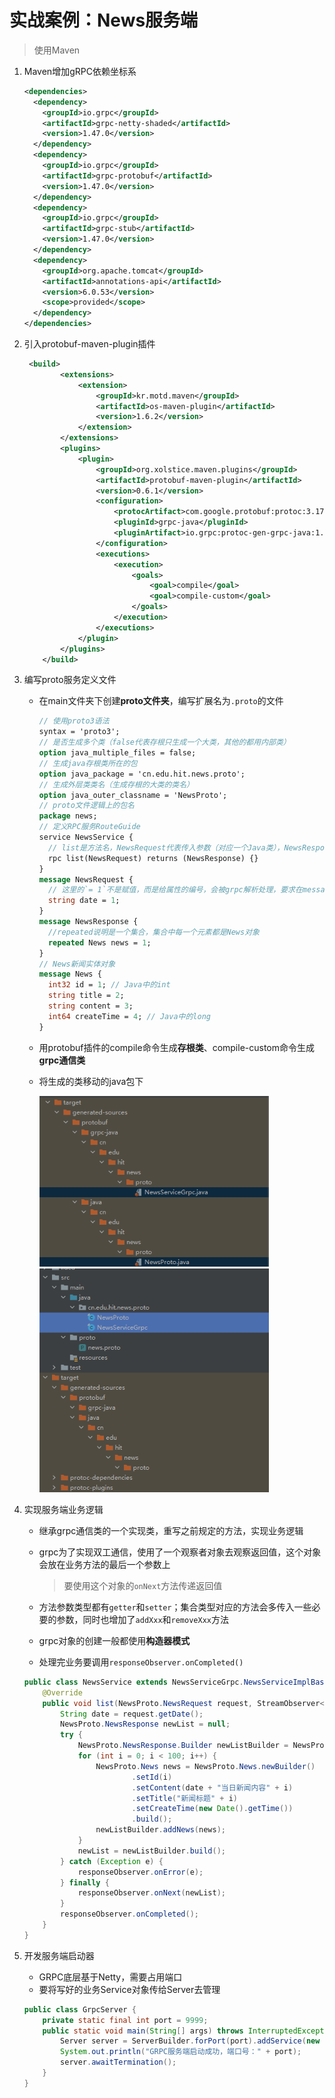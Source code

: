 # 实战案例：News服务端

> 使用Maven

1. Maven增加gRPC依赖坐标系

   ```xml
   <dependencies>
     <dependency>
       <groupId>io.grpc</groupId>
       <artifactId>grpc-netty-shaded</artifactId>
       <version>1.47.0</version>
     </dependency>
     <dependency>
       <groupId>io.grpc</groupId>
       <artifactId>grpc-protobuf</artifactId>
       <version>1.47.0</version>
     </dependency>
     <dependency>
       <groupId>io.grpc</groupId>
       <artifactId>grpc-stub</artifactId>
       <version>1.47.0</version>
     </dependency>
     <dependency>
       <groupId>org.apache.tomcat</groupId>
       <artifactId>annotations-api</artifactId>
       <version>6.0.53</version>
       <scope>provided</scope>
     </dependency>
   </dependencies>
   ```

2. 引入protobuf-maven-plugin插件

   ```xml
    <build>
           <extensions>
               <extension>
                   <groupId>kr.motd.maven</groupId>
                   <artifactId>os-maven-plugin</artifactId>
                   <version>1.6.2</version>
               </extension>
           </extensions>
           <plugins>
               <plugin>
                   <groupId>org.xolstice.maven.plugins</groupId>
                   <artifactId>protobuf-maven-plugin</artifactId>
                   <version>0.6.1</version>
                   <configuration>
                       <protocArtifact>com.google.protobuf:protoc:3.17.3:exe:${os.detected.classifier}</protocArtifact>
                       <pluginId>grpc-java</pluginId>
                       <pluginArtifact>io.grpc:protoc-gen-grpc-java:1.42.0:exe:${os.detected.classifier}</pluginArtifact>
                   </configuration>
                   <executions>
                       <execution>
                           <goals>
                               <goal>compile</goal>
                               <goal>compile-custom</goal>
                           </goals>
                       </execution>
                   </executions>
               </plugin>
           </plugins>
       </build>
   ```

3. 编写proto服务定义文件

   - 在main文件夹下创建**proto文件夹**，编写扩展名为`.proto`的文件

     ```protobuf
     // 使用proto3语法
     syntax = 'proto3';
     // 是否生成多个类（false代表存根只生成一个大类，其他的都用内部类）
     option java_multiple_files = false;
     // 生成java存根类所在的包
     option java_package = 'cn.edu.hit.news.proto';
     // 生成外层类类名（生成存根的大类的类名）
     option java_outer_classname = 'NewsProto';
     // proto文件逻辑上的包名
     package news;
     // 定义RPC服务RouteGuide
     service NewsService {
       // list是方法名，NewsRequest代表传入参数（对应一个Java类），NewsResponse代表返回响应（对应一个Java类）
       rpc list(NewsRequest) returns (NewsResponse) {}
     }
     message NewsRequest {
       // 这里的`= 1`不是赋值，而是给属性的编号，会被grpc解析处理，要求在message中是唯一的
       string date = 1; 
     }
     message NewsResponse {
       //repeated说明是一个集合，集合中每一个元素都是News对象
       repeated News news = 1;
     }
     // News新闻实体对象
     message News {
       int32 id = 1; // Java中的int
       string title = 2;
       string content = 3;
       int64 createTime = 4; // Java中的long
     }
     ```

   - 用protobuf插件的compile命令生成**存根类**、compile-custom命令生成**grpc通信类**

   - 将生成的类移动的java包下

     <img src="README.assets/image-20220731132010474.png" alt="image-20220731132010474" style="zoom:80%;" />

     <img src="README.assets/image-20220731132119463.png" alt="image-20220731132119463" style="zoom:80%;" />

4. 实现服务端业务逻辑

   - 继承grpc通信类的一个实现类，重写之前规定的方法，实现业务逻辑

   - grpc为了实现双工通信，使用了一个观察者对象去观察返回值，这个对象会放在业务方法的最后一个参数上

     > 要使用这个对象的`onNext`方法传递返回值

   - 方法参数类型都有`getter`和`setter`；集合类型对应的方法会多传入一些必要的参数，同时也增加了`addXxx`和`removeXxx`方法

   - grpc对象的创建一般都使用**构造器模式**

   - 处理完业务要调用`responseObserver.onCompleted()`

   ```java
   public class NewsService extends NewsServiceGrpc.NewsServiceImplBase {
       @Override
       public void list(NewsProto.NewsRequest request, StreamObserver<NewsProto.NewsResponse> responseObserver) {
           String date = request.getDate();
           NewsProto.NewsResponse newList = null;
           try {
               NewsProto.NewsResponse.Builder newListBuilder = NewsProto.NewsResponse.newBuilder();
               for (int i = 0; i < 100; i++) {
                   NewsProto.News news = NewsProto.News.newBuilder()
                           .setId(i)
                           .setContent(date + "当日新闻内容" + i)
                           .setTitle("新闻标题" + i)
                           .setCreateTime(new Date().getTime())
                           .build();
                   newListBuilder.addNews(news);
               }
               newList = newListBuilder.build();
           } catch (Exception e) {
               responseObserver.onError(e);
           } finally {
               responseObserver.onNext(newList);
           }
           responseObserver.onCompleted();
       }
   }
   ```

5. 开发服务端启动器

   - GRPC底层基于Netty，需要占用端口
   - 要将写好的业务Service对象传给Server去管理

   ```java
   public class GrpcServer {
       private static final int port = 9999;
       public static void main(String[] args) throws InterruptedException, IOException {
           Server server = ServerBuilder.forPort(port).addService(new NewsService()).build().start();
           System.out.println("GRPC服务端启动成功，端口号：" + port);
           server.awaitTermination();
       }
   }
   ```

   

